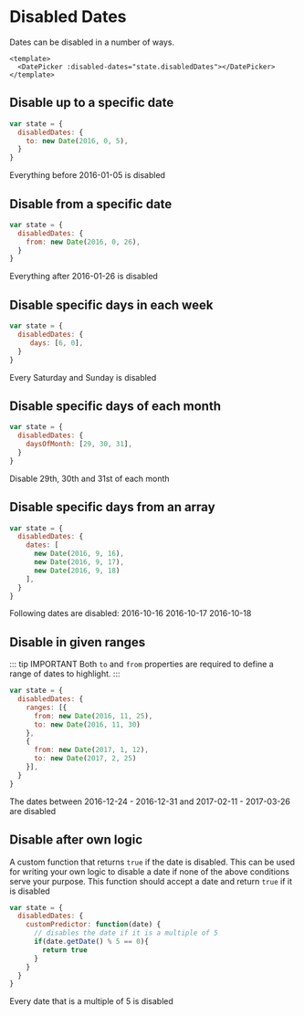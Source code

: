 # Disabled Dates

Dates can be disabled in a number of ways.

```vue
<template>
  <DatePicker :disabled-dates="state.disabledDates"></DatePicker>
</template>
```

## Disable up to a specific date

```js
var state = {
  disabledDates: {
    to: new Date(2016, 0, 5),
  }
}
```

Everything before 2016-01-05 is disabled

## Disable from a specific date

```js
var state = {
  disabledDates: {
    from: new Date(2016, 0, 26),
  }
}
```

Everything after 2016-01-26 is disabled

## Disable specific days in each week

```js
var state = {
  disabledDates: {
     days: [6, 0],
  }
}
```

Every Saturday and Sunday is disabled

## Disable specific days of each month

```js
var state = {
  disabledDates: {
    daysOfMonth: [29, 30, 31],
  }
}
```

Disable 29th, 30th and 31st of each month

## Disable specific days from an array

```js
var state = {
  disabledDates: {
    dates: [
      new Date(2016, 9, 16),
      new Date(2016, 9, 17),
      new Date(2016, 9, 18)
    ],
  }
}
```

Following dates are disabled:
2016-10-16
2016-10-17
2016-10-18

## Disable in given ranges

::: tip IMPORTANT
Both `to` and `from` properties are required to define a range of dates to highlight.
:::

```js
var state = {
  disabledDates: {
    ranges: [{
      from: new Date(2016, 11, 25),
      to: new Date(2016, 11, 30)
    },
    {
      from: new Date(2017, 1, 12),
      to: new Date(2017, 2, 25)
    }],
  }
}
```

The dates between 2016-12-24 - 2016-12-31 and 2017-02-11 - 2017-03-26 are disabled

## Disable after own logic

A custom function that returns `true` if the date is disabled.
This can be used for writing your own logic to disable a date if none
of the above conditions serve your purpose.
This function should accept a date and return `true` if it is disabled

```js
var state = {
  disabledDates: {
    customPredictor: function(date) {
      // disables the date if it is a multiple of 5
      if(date.getDate() % 5 == 0){
        return true
      }
    }
  }
}
```

Every date that is a multiple of 5 is disabled
